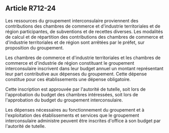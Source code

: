 Article R712-24
----
Les ressources du groupement interconsulaire proviennent des contributions des
chambres de commerce et d'industrie territoriales et de région participantes, de
subventions et de recettes diverses. Les modalités de calcul et de répartition
des contributions des chambres de commerce et d'industrie territoriales et de
région sont arrêtées par le préfet, sur proposition du groupement.

Les chambres de commerce et d'industrie territoriales et les chambres de
commerce et d'industrie de région constituant le groupement interconsulaire
inscrivent dans leur budget annuel un montant représentant leur part
contributive aux dépenses du groupement. Cette dépense constitue pour ces
établissements une dépense obligatoire.

Cette inscription est approuvée par l'autorité de tutelle, soit lors de
l'approbation du budget des chambres intéressées, soit lors de l'approbation du
budget du groupement interconsulaire.

Les dépenses nécessaires au fonctionnement du groupement et à l'exploitation des
établissements et services que le groupement interconsulaire administre peuvent
être inscrites d'office à son budget par l'autorité de tutelle.
